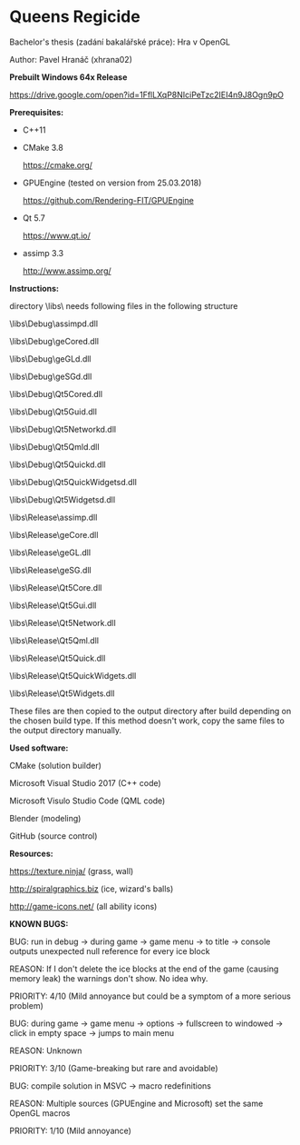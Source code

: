 ﻿# Queens Regicide

Bachelor's thesis (zadání bakalářské práce): Hra v OpenGL

Author: Pavel Hranáč (xhrana02)


**Prebuilt Windows 64x Release**

https://drive.google.com/open?id=1FflLXqP8NIciPeTzc2IEI4n9J8Ogn9pO


**Prerequisites:**

* C++11

* CMake 3.8

	https://cmake.org/

* GPUEngine (tested on version from 25.03.2018) 

	https://github.com/Rendering-FIT/GPUEngine

* Qt 5.7

	https://www.qt.io/

* assimp 3.3

	http://www.assimp.org/


**Instructions:**

directory \libs\ needs following files in the following structure

\libs\Debug\assimpd.dll

\libs\Debug\geCored.dll

\libs\Debug\geGLd.dll

\libs\Debug\geSGd.dll

\libs\Debug\Qt5Cored.dll

\libs\Debug\Qt5Guid.dll

\libs\Debug\Qt5Networkd.dll

\libs\Debug\Qt5Qmld.dll

\libs\Debug\Qt5Quickd.dll

\libs\Debug\Qt5QuickWidgetsd.dll

\libs\Debug\Qt5Widgetsd.dll

\libs\Release\assimp.dll

\libs\Release\geCore.dll

\libs\Release\geGL.dll

\libs\Release\geSG.dll

\libs\Release\Qt5Core.dll

\libs\Release\Qt5Gui.dll

\libs\Release\Qt5Network.dll

\libs\Release\Qt5Qml.dll

\libs\Release\Qt5Quick.dll

\libs\Release\Qt5QuickWidgets.dll

\libs\Release\Qt5Widgets.dll

These files are then copied to the output directory after build depending on the chosen build type. If this method doesn't work, copy the same files to the output directory manually.


**Used software:**

CMake (solution builder)

Microsoft Visual Studio 2017 (C++ code)

Microsoft Visulo Studio Code (QML code)

Blender (modeling)

GitHub (source control)


**Resources:**

https://texture.ninja/ (grass, wall)

http://spiralgraphics.biz (ice, wizard's balls)

http://game-icons.net/ (all ability icons)


**KNOWN BUGS:**

BUG: run in debug -> during game -> game menu -> to title -> console outputs unexpected null reference for every ice block

REASON: If I don't delete the ice blocks at the end of the game (causing memory leak) the warnings don't show. No idea why.

PRIORITY: 4/10 (Mild annoyance but could be a symptom of a more serious problem)

BUG: during game -> game menu -> options -> fullscreen to windowed -> click in empty space -> jumps to main menu

REASON: Unknown

PRIORITY: 3/10 (Game-breaking but rare and avoidable)

BUG: compile solution in MSVC -> macro redefinitions

REASON: Multiple sources (GPUEngine and Microsoft) set the same OpenGL macros

PRIORITY: 1/10 (Mild annoyance)
